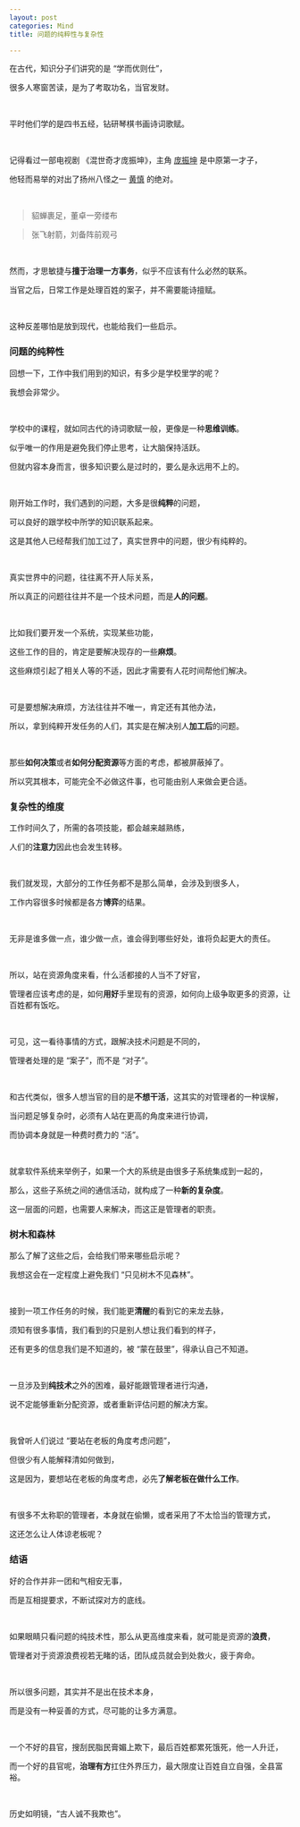 ```yaml
---
layout: post
categories: Mind
title: 问题的纯粹性与复杂性

---
```


在古代，知识分子们讲究的是 “学而优则仕”，

很多人寒窗苦读，是为了考取功名，当官发财。

<br/>

平时他们学的是四书五经，钻研琴棋书画诗词歌赋。

<br/>

记得看过一部电视剧 《混世奇才庞振坤》，主角 [庞振坤](https://baike.baidu.com/item/%E5%BA%9E%E6%8C%AF%E5%9D%A4) 是中原第一才子，

他轻而易举的对出了扬州八怪之一 [黄慎](https://baike.baidu.com/item/%E9%BB%84%E6%85%8E) 的绝对。

<br/>

> 貂蝉裹足，董卓一旁缕布

> 张飞射箭，刘备阵前观弓

<br/>

然而，才思敏捷与**擅于治理一方事务**，似乎不应该有什么必然的联系。

当官之后，日常工作是处理百姓的案子，并不需要能诗擅赋。

<br/>

这种反差哪怕是放到现代，也能给我们一些启示。

### 问题的纯粹性

回想一下，工作中我们用到的知识，有多少是学校里学的呢？

我想会非常少。

<br/>

学校中的课程，就如同古代的诗词歌赋一般，更像是一种**思维训练**。

似乎唯一的作用是避免我们停止思考，让大脑保持活跃。

但就内容本身而言，很多知识要么是过时的，要么是永远用不上的。

<br/>

刚开始工作时，我们遇到的问题，大多是很**纯粹**的问题，

可以良好的跟学校中所学的知识联系起来。

这是其他人已经帮我们加工过了，真实世界中的问题，很少有纯粹的。

<br/>

真实世界中的问题，往往离不开人际关系，

所以真正的问题往往并不是一个技术问题，而是**人的问题**。

<br/>

比如我们要开发一个系统，实现某些功能，

这些工作的目的，肯定是要解决现存的一些**麻烦**。

这些麻烦引起了相关人等的不适，因此才需要有人花时间帮他们解决。

<br/>

可是要想解决麻烦，方法往往并不唯一，肯定还有其他办法，

所以，拿到纯粹开发任务的人们，其实是在解决别人**加工后**的问题。

<br/>

那些**如何决策**或者**如何分配资源**等方面的考虑，都被屏蔽掉了。

所以究其根本，可能完全不必做这件事，也可能由别人来做会更合适。

### 复杂性的维度

工作时间久了，所需的各项技能，都会越来越熟练，

人们的**注意力**因此也会发生转移。

<br/>

我们就发现，大部分的工作任务都不是那么简单，会涉及到很多人，

工作内容很多时候都是各方**博弈**的结果。

<br/>

无非是谁多做一点，谁少做一点，谁会得到哪些好处，谁将负起更大的责任。

<br/>

所以，站在资源角度来看，什么活都接的人当不了好官，

管理者应该考虑的是，如何**用好**手里现有的资源，如何向上级争取更多的资源，让百姓都有饭吃。

<br/>

可见，这一看待事情的方式，跟解决技术问题是不同的，

管理者处理的是 “案子”，而不是 “对子”。

<br/>

和古代类似，很多人想当官的目的是**不想干活**，这其实的对管理者的一种误解，

当问题足够复杂时，必须有人站在更高的角度来进行协调，

而协调本身就是一种费时费力的 “活”。

<br/>

就拿软件系统来举例子，如果一个大的系统是由很多子系统集成到一起的，

那么，这些子系统之间的通信活动，就构成了一种**新的复杂度**。

这一层面的问题，也需要人来解决，而这正是管理者的职责。

### 树木和森林

那么了解了这些之后，会给我们带来哪些启示呢？

我想这会在一定程度上避免我们 “只见树木不见森林”。

<br/>

接到一项工作任务的时候，我们能更**清醒**的看到它的来龙去脉，

须知有很多事情，我们看到的只是别人想让我们看到的样子，

还有更多的信息我们是不知道的，被 “蒙在鼓里”，得承认自己不知道。

<br/>

一旦涉及到**纯技术**之外的困难，最好能跟管理者进行沟通，

说不定能够重新分配资源，或者重新评估问题的解决方案。

<br/>

我曾听人们说过 “要站在老板的角度考虑问题”，

但很少有人能解释清如何做到，

这是因为，要想站在老板的角度考虑，必先**了解老板在做什么工作**。

<br/>

有很多不太称职的管理者，本身就在偷懒，或者采用了不太恰当的管理方式，

这还怎么让人体谅老板呢？

### 结语

好的合作并非一团和气相安无事，

而是互相提要求，不断试探对方的底线。

<br/>

如果眼睛只看问题的纯技术性，那么从更高维度来看，就可能是资源的**浪费**，

管理者对于资源浪费视若无睹的话，团队成员就会到处救火，疲于奔命。

<br/>

所以很多问题，其实并不是出在技术本身，

而是没有一种妥善的方式，尽可能的让多方满意。

<br/>

一个不好的县官，搜刮民脂民膏媚上欺下，最后百姓都累死饿死，他一人升迁，

而一个好的县官呢，**治理有方**扛住外界压力，最大限度让百姓自立自强，全县富裕。

<br/>

历史如明镜，“古人诚不我欺也”。
